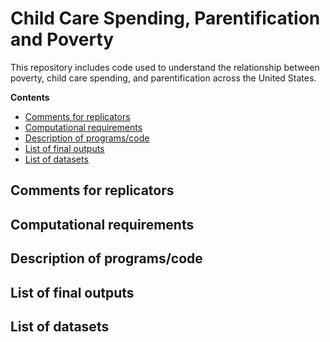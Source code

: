 # Child Care Spending, Parentification and Poverty 

This repository includes code used to understand the relationship between poverty, child care spending, and parentification across the United States.

**Contents**
- [Comments for replicators](#comments-for-replicators)
- [Computational requirements](#computational-requirements)
- [Description of programs/code](#description-of-programscode)
- [List of final outputs](#list-of-final-outputs)
- [List of datasets](#list-of-datasets)


## Comments for replicators

## Computational requirements

## Description of programs/code

## List of final outputs

## List of datasets
